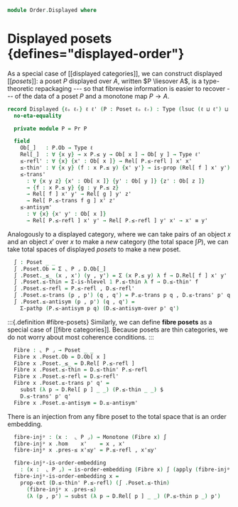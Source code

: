 <!--
```agda
open import Cat.Prelude

open import Order.Morphism
open import Order.Base

import Order.Reasoning as Pr
```
-->

```agda
module Order.Displayed where
```

# Displayed posets {defines="displayed-order"}

As a special case of [[displayed categories]], we can construct
displayed [[_posets_]]: a poset $P$ displayed over $A$, written $P
\liesover A$, is a type-theoretic repackaging --- so that fibrewise
information is easier to recover --- of the data of a poset $P$ and a
monotone map $P \to A$.

```agda
record Displayed {ℓₒ ℓᵣ} ℓ ℓ' (P : Poset ℓₒ ℓᵣ) : Type (lsuc (ℓ ⊔ ℓ') ⊔ ℓₒ ⊔ ℓᵣ) where
  no-eta-equality

  private module P = Pr P

  field
    Ob[_]   : P.Ob → Type ℓ
    Rel[_]  : ∀ {x y} → x P.≤ y → Ob[ x ] → Ob[ y ] → Type ℓ'
    ≤-refl' : ∀ {x} {x' : Ob[ x ]} → Rel[ P.≤-refl ] x' x'
    ≤-thin' : ∀ {x y} (f : x P.≤ y) {x' y'} → is-prop (Rel[ f ] x' y')
    ≤-trans'
      : ∀ {x y z} {x' : Ob[ x ]} {y' : Ob[ y ]} {z' : Ob[ z ]}
      → {f : x P.≤ y} {g : y P.≤ z}
      → Rel[ f ] x' y' → Rel[ g ] y' z'
      → Rel[ P.≤-trans f g ] x' z'
    ≤-antisym'
      : ∀ {x} {x' y' : Ob[ x ]}
      → Rel[ P.≤-refl ] x' y' → Rel[ P.≤-refl ] y' x' → x' ≡ y'
```

<!--
```agda
  ≤-antisym-over
    : ∀ {x y} {f : x P.≤ y} {g : y P.≤ x} {x' y'}
    → Rel[ f ] x' y' → Rel[ g ] y' x'
    → PathP (λ i → Ob[ P.≤-antisym f g i ]) x' y'
  ≤-antisym-over {x = x} {f = f} {g} {x'} =
    transport
      (λ i → {f : x P.≤ p i} {g : p i P.≤ x} {y' : Ob[ p i ]}
           → Rel[ f ] x' y' → Rel[ g ] y' x'
           → PathP (λ j → Ob[ P.≤-antisym f g j ]) x' y')
      λ r s → transport
        (λ i → {f g : x P.≤ x} {y' : Ob[ x ]}
             → Rel[ P.≤-thin P.≤-refl f i ] x' y' → Rel[ P.≤-thin P.≤-refl g i ] y' x'
             → PathP (λ j → Ob[ P.Ob-is-set _ _ refl (P.≤-antisym f g) i j ]) x' y')
        ≤-antisym' r s
    where p = P.≤-antisym f g
```
-->

<!--
```agda
module _ {ℓ ℓ' ℓₒ ℓᵣ} {P : Poset ℓₒ ℓᵣ} (D : Displayed ℓ ℓ' P) where
  private
    module D = Displayed D
    module P = Pr P
```
-->

Analogously to a displayed category, where we can take pairs of an
object $x$ and an object $x'$ over $x$ to make a _new_ category (the
total space $\int P$), we can take total spaces of displayed _posets_ to
make a new poset.

```agda
  ∫ : Poset _ _
  ∫ .Poset.Ob = Σ ⌞ P ⌟ D.Ob[_]
  ∫ .Poset._≤_ (x , x') (y , y') = Σ (x P.≤ y) λ f → D.Rel[ f ] x' y'
  ∫ .Poset.≤-thin = Σ-is-hlevel 1 P.≤-thin λ f → D.≤-thin' f
  ∫ .Poset.≤-refl = P.≤-refl , D.≤-refl'
  ∫ .Poset.≤-trans (p , p') (q , q') = P.≤-trans p q , D.≤-trans' p' q'
  ∫ .Poset.≤-antisym (p , p') (q , q') =
    Σ-pathp (P.≤-antisym p q) (D.≤-antisym-over p' q')
```

:::{.definition #fibre-posets}
Similarly, we can define **fibre posets** as a special case of [[fibre
categories]]. Because posets are thin categories, we do not worry about
most coherence conditions.
:::

```agda
  Fibre : ⌞ P ⌟ → Poset _ _
  Fibre x .Poset.Ob = D.Ob[ x ]
  Fibre x .Poset._≤_ = D.Rel[ P.≤-refl ]
  Fibre x .Poset.≤-thin = D.≤-thin' P.≤-refl
  Fibre x .Poset.≤-refl = D.≤-refl'
  Fibre x .Poset.≤-trans p' q' =
    subst (λ p → D.Rel[ p ] _ _) (P.≤-thin _ _) $
    D.≤-trans' p' q'
  Fibre x .Poset.≤-antisym = D.≤-antisym'
```

There is an injection from any fibre poset to the total space that is
an order embedding.

```agda
  fibre-injᵖ : (x :  ⌞ P ⌟) → Monotone (Fibre x) ∫
  fibre-injᵖ x .hom    x'    = x , x'
  fibre-injᵖ x .pres-≤ x'≤y' = P.≤-refl , x'≤y'

  fibre-injᵖ-is-order-embedding
    : (x :  ⌞ P ⌟) → is-order-embedding (Fibre x) ∫ (apply (fibre-injᵖ x))
  fibre-injᵖ-is-order-embedding x =
    prop-ext (D.≤-thin' P.≤-refl) (∫ .Poset.≤-thin)
      (fibre-injᵖ x .pres-≤)
      (λ (p , p') → subst (λ p → D.Rel[ p ] _ _) (P.≤-thin p _) p')
```

